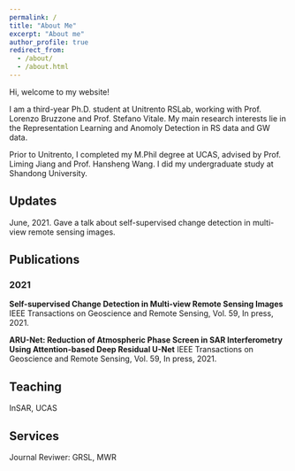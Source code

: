 ```yaml
---
permalink: /
title: "About Me"
excerpt: "About me"
author_profile: true
redirect_from: 
  - /about/
  - /about.html
---
```

Hi, welcome to my website!

I am a third-year Ph.D. student at Unitrento RSLab, working with Prof. Lorenzo Bruzzone and Prof. Stefano Vitale. 
My main research interests lie in the Representation Learning and Anomoly Detection in RS data and GW data.

Prior to Unitrento, I completed my M.Phil degree at UCAS, advised by Prof. Liming Jiang and Prof. Hansheng Wang. I did my undergraduate study at Shandong University.

## Updates
June, 2021. Gave a talk about self-supervised change detection in multi-view remote sensing images.

## Publications
### 2021

**Self-supervised Change Detection in Multi-view Remote Sensing Images**
IEEE Transactions on Geoscience and Remote Sensing, Vol. 59, In press, 2021.

**ARU-Net: Reduction of Atmospheric Phase Screen in SAR Interferometry Using Attention-based Deep Residual U-Net**
IEEE Transactions on Geoscience and Remote Sensing, Vol. 59, In press, 2021.


## Teaching
InSAR, UCAS


## Services
Journal Reviwer: GRSL, MWR
